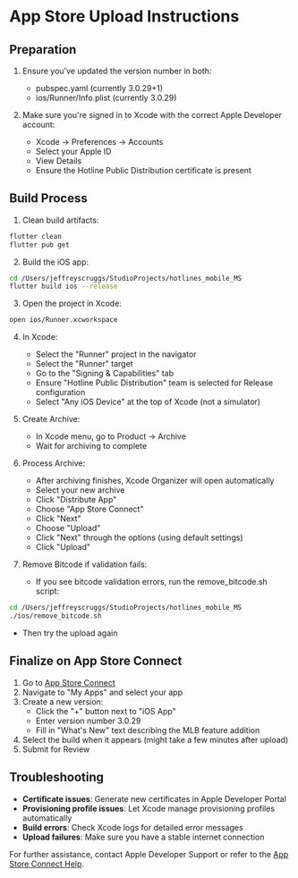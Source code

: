 # App Store Upload Instructions

## Preparation

1. Ensure you've updated the version number in both:
   - pubspec.yaml (currently 3.0.29+1)
   - ios/Runner/Info.plist (currently 3.0.29)

2. Make sure you're signed in to Xcode with the correct Apple Developer account:
   - Xcode → Preferences → Accounts
   - Select your Apple ID
   - View Details
   - Ensure the Hotline Public Distribution certificate is present

## Build Process

1. Clean build artifacts:
```bash
flutter clean
flutter pub get
```

2. Build the iOS app:
```bash
cd /Users/jeffreyscruggs/StudioProjects/hotlines_mobile_MS
flutter build ios --release
```

3. Open the project in Xcode:
```bash
open ios/Runner.xcworkspace
```

4. In Xcode:
   - Select the "Runner" project in the navigator
   - Select the "Runner" target
   - Go to the "Signing & Capabilities" tab
   - Ensure "Hotline Public Distribution" team is selected for Release configuration
   - Select "Any iOS Device" at the top of Xcode (not a simulator)

5. Create Archive:
   - In Xcode menu, go to Product → Archive
   - Wait for archiving to complete

6. Process Archive:
   - After archiving finishes, Xcode Organizer will open automatically
   - Select your new archive
   - Click "Distribute App"
   - Choose "App Store Connect"
   - Click "Next"
   - Choose "Upload"
   - Click "Next" through the options (using default settings)
   - Click "Upload"

7. Remove Bitcode if validation fails:
   - If you see bitcode validation errors, run the remove_bitcode.sh script:
```bash
cd /Users/jeffreyscruggs/StudioProjects/hotlines_mobile_MS
./ios/remove_bitcode.sh
```
   - Then try the upload again

## Finalize on App Store Connect

1. Go to [App Store Connect](https://appstoreconnect.apple.com)
2. Navigate to "My Apps" and select your app
3. Create a new version:
   - Click the "+" button next to "iOS App"
   - Enter version number 3.0.29
   - Fill in "What's New" text describing the MLB feature addition
4. Select the build when it appears (might take a few minutes after upload)
5. Submit for Review

## Troubleshooting

- **Certificate issues**: Generate new certificates in Apple Developer Portal
- **Provisioning profile issues**: Let Xcode manage provisioning profiles automatically
- **Build errors**: Check Xcode logs for detailed error messages
- **Upload failures**: Make sure you have a stable internet connection

For further assistance, contact Apple Developer Support or refer to the [App Store Connect Help](https://help.apple.com/app-store-connect/).